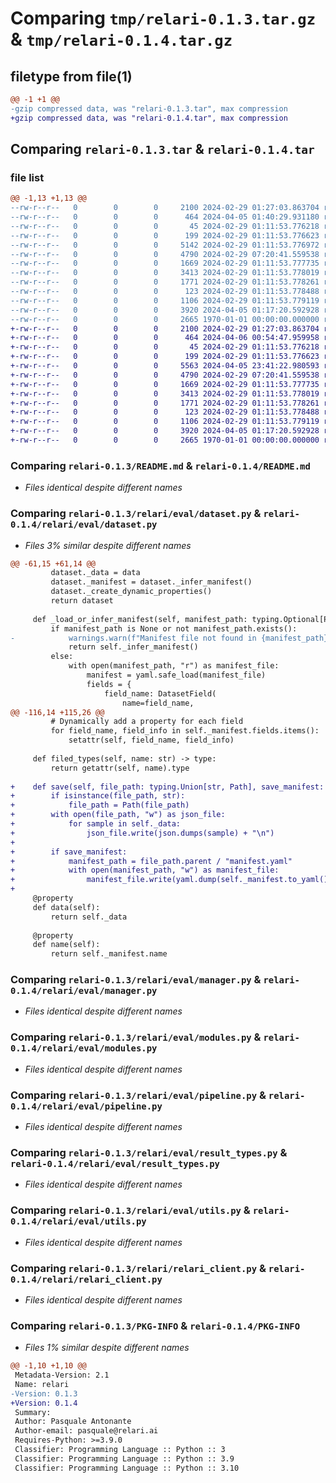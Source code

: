 # Comparing `tmp/relari-0.1.3.tar.gz` & `tmp/relari-0.1.4.tar.gz`

## filetype from file(1)

```diff
@@ -1 +1 @@
-gzip compressed data, was "relari-0.1.3.tar", max compression
+gzip compressed data, was "relari-0.1.4.tar", max compression
```

## Comparing `relari-0.1.3.tar` & `relari-0.1.4.tar`

### file list

```diff
@@ -1,13 +1,13 @@
--rw-r--r--   0        0        0     2100 2024-02-29 01:27:03.863704 relari-0.1.3/README.md
--rw-r--r--   0        0        0      464 2024-04-05 01:40:29.931180 relari-0.1.3/pyproject.toml
--rw-r--r--   0        0        0       45 2024-02-29 01:11:53.776218 relari-0.1.3/relari/__init__.py
--rw-r--r--   0        0        0      199 2024-02-29 01:11:53.776623 relari-0.1.3/relari/eval/__init__.py
--rw-r--r--   0        0        0     5142 2024-02-29 01:11:53.776972 relari-0.1.3/relari/eval/dataset.py
--rw-r--r--   0        0        0     4790 2024-02-29 07:20:41.559538 relari-0.1.3/relari/eval/manager.py
--rw-r--r--   0        0        0     1669 2024-02-29 01:11:53.777735 relari-0.1.3/relari/eval/modules.py
--rw-r--r--   0        0        0     3413 2024-02-29 01:11:53.778019 relari-0.1.3/relari/eval/pipeline.py
--rw-r--r--   0        0        0     1771 2024-02-29 01:11:53.778261 relari-0.1.3/relari/eval/result_types.py
--rw-r--r--   0        0        0      123 2024-02-29 01:11:53.778488 relari-0.1.3/relari/eval/types.py
--rw-r--r--   0        0        0     1106 2024-02-29 01:11:53.779119 relari-0.1.3/relari/eval/utils.py
--rw-r--r--   0        0        0     3920 2024-04-05 01:17:20.592928 relari-0.1.3/relari/relari_client.py
--rw-r--r--   0        0        0     2665 1970-01-01 00:00:00.000000 relari-0.1.3/PKG-INFO
+-rw-r--r--   0        0        0     2100 2024-02-29 01:27:03.863704 relari-0.1.4/README.md
+-rw-r--r--   0        0        0      464 2024-04-06 00:54:47.959958 relari-0.1.4/pyproject.toml
+-rw-r--r--   0        0        0       45 2024-02-29 01:11:53.776218 relari-0.1.4/relari/__init__.py
+-rw-r--r--   0        0        0      199 2024-02-29 01:11:53.776623 relari-0.1.4/relari/eval/__init__.py
+-rw-r--r--   0        0        0     5563 2024-04-05 23:41:22.980593 relari-0.1.4/relari/eval/dataset.py
+-rw-r--r--   0        0        0     4790 2024-02-29 07:20:41.559538 relari-0.1.4/relari/eval/manager.py
+-rw-r--r--   0        0        0     1669 2024-02-29 01:11:53.777735 relari-0.1.4/relari/eval/modules.py
+-rw-r--r--   0        0        0     3413 2024-02-29 01:11:53.778019 relari-0.1.4/relari/eval/pipeline.py
+-rw-r--r--   0        0        0     1771 2024-02-29 01:11:53.778261 relari-0.1.4/relari/eval/result_types.py
+-rw-r--r--   0        0        0      123 2024-02-29 01:11:53.778488 relari-0.1.4/relari/eval/types.py
+-rw-r--r--   0        0        0     1106 2024-02-29 01:11:53.779119 relari-0.1.4/relari/eval/utils.py
+-rw-r--r--   0        0        0     3920 2024-04-05 01:17:20.592928 relari-0.1.4/relari/relari_client.py
+-rw-r--r--   0        0        0     2665 1970-01-01 00:00:00.000000 relari-0.1.4/PKG-INFO
```

### Comparing `relari-0.1.3/README.md` & `relari-0.1.4/README.md`

 * *Files identical despite different names*

### Comparing `relari-0.1.3/relari/eval/dataset.py` & `relari-0.1.4/relari/eval/dataset.py`

 * *Files 3% similar despite different names*

```diff
@@ -61,15 +61,14 @@
         dataset._data = data
         dataset._manifest = dataset._infer_manifest()
         dataset._create_dynamic_properties()
         return dataset
 
     def _load_or_infer_manifest(self, manifest_path: typing.Optional[Path]) -> DatasetManifest:
         if manifest_path is None or not manifest_path.exists():
-            warnings.warn(f"Manifest file not found in {manifest_path}, it is suggested to define a manifest.")
             return self._infer_manifest()
         else:
             with open(manifest_path, "r") as manifest_file:
                 manifest = yaml.safe_load(manifest_file)
                 fields = {
                     field_name: DatasetField(
                         name=field_name,
@@ -116,14 +115,26 @@
         # Dynamically add a property for each field
         for field_name, field_info in self._manifest.fields.items():
             setattr(self, field_name, field_info)
 
     def filed_types(self, name: str) -> type:
         return getattr(self, name).type
 
+    def save(self, file_path: typing.Union[str, Path], save_manifest: bool = False):
+        if isinstance(file_path, str):
+            file_path = Path(file_path)
+        with open(file_path, "w") as json_file:
+            for sample in self._data:
+                json_file.write(json.dumps(sample) + "\n")
+
+        if save_manifest:
+            manifest_path = file_path.parent / "manifest.yaml"
+            with open(manifest_path, "w") as manifest_file:
+                manifest_file.write(yaml.dump(self._manifest.to_yaml()))
+
     @property
     def data(self):
         return self._data
 
     @property
     def name(self):
         return self._manifest.name
```

### Comparing `relari-0.1.3/relari/eval/manager.py` & `relari-0.1.4/relari/eval/manager.py`

 * *Files identical despite different names*

### Comparing `relari-0.1.3/relari/eval/modules.py` & `relari-0.1.4/relari/eval/modules.py`

 * *Files identical despite different names*

### Comparing `relari-0.1.3/relari/eval/pipeline.py` & `relari-0.1.4/relari/eval/pipeline.py`

 * *Files identical despite different names*

### Comparing `relari-0.1.3/relari/eval/result_types.py` & `relari-0.1.4/relari/eval/result_types.py`

 * *Files identical despite different names*

### Comparing `relari-0.1.3/relari/eval/utils.py` & `relari-0.1.4/relari/eval/utils.py`

 * *Files identical despite different names*

### Comparing `relari-0.1.3/relari/relari_client.py` & `relari-0.1.4/relari/relari_client.py`

 * *Files identical despite different names*

### Comparing `relari-0.1.3/PKG-INFO` & `relari-0.1.4/PKG-INFO`

 * *Files 1% similar despite different names*

```diff
@@ -1,10 +1,10 @@
 Metadata-Version: 2.1
 Name: relari
-Version: 0.1.3
+Version: 0.1.4
 Summary: 
 Author: Pasquale Antonante
 Author-email: pasquale@relari.ai
 Requires-Python: >=3.9.0
 Classifier: Programming Language :: Python :: 3
 Classifier: Programming Language :: Python :: 3.9
 Classifier: Programming Language :: Python :: 3.10
```

